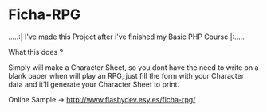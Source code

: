 # Ficha-RPG
.....:| I've made this Project after i've finished my Basic PHP Course |:.....

What this does ?

Simply will make a Character Sheet, so you dont have the need to write on a blank paper when will play an RPG, just fill the form with your Character data and it'll generate your Character Sheet to print.


Online Sample -> http://www.flashydev.esy.es/ficha-rpg/
